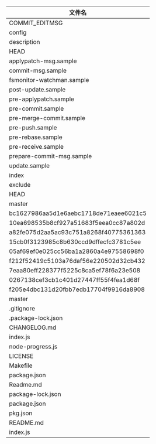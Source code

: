 | 文件名 |
| --- |
| COMMIT_EDITMSG |
| config |
| description |
| HEAD |
| applypatch-msg.sample |
| commit-msg.sample |
| fsmonitor-watchman.sample |
| post-update.sample |
| pre-applypatch.sample |
| pre-commit.sample |
| pre-merge-commit.sample |
| pre-push.sample |
| pre-rebase.sample |
| pre-receive.sample |
| prepare-commit-msg.sample |
| update.sample |
| index |
| exclude |
| HEAD |
| master |
| bc1627986aa5d1e6aebc1718de71eaee6021c5 |
| 10ea698535b8cf927a51683f5eea0cc87a802d |
| a82fe075d2aa5ac93c751a8268f40775361363 |
| 15cb0f3123985c8b630ccd9dffecfc3781c5ee |
| 05af69ef0e025cc56ba1a2860a4e97558698f0 |
| f212f52419c5103a76daf56e220502d32cb432 |
| 7eaa80eff228377f5225c8ca5ef78f6a23e508 |
| 0267138cef3cb1c401d27447ff55f4fea1d68f |
| f205e4dbc131d20fbb7edb17704f9916da8908 |
| master |
| .gitignore |
| .package-lock.json |
| CHANGELOG.md |
| index.js |
| node-progress.js |
| LICENSE |
| Makefile |
| package.json |
| Readme.md |
| package-lock.json |
| package.json |
| pkg.json |
| README.md |
| index.js |
